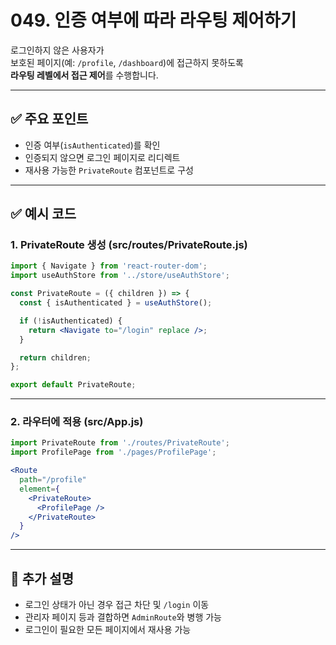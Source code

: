 # 049. 인증 여부에 따라 라우팅 제어하기

로그인하지 않은 사용자가  
보호된 페이지(예: `/profile`, `/dashboard`)에 접근하지 못하도록  
**라우팅 레벨에서 접근 제어**를 수행합니다.

---

## ✅ 주요 포인트
- 인증 여부(`isAuthenticated`)를 확인
- 인증되지 않으면 로그인 페이지로 리디렉트
- 재사용 가능한 `PrivateRoute` 컴포넌트로 구성

---

## ✅ 예시 코드

### 1. PrivateRoute 생성 (src/routes/PrivateRoute.js)

```jsx
import { Navigate } from 'react-router-dom';
import useAuthStore from '../store/useAuthStore';

const PrivateRoute = ({ children }) => {
  const { isAuthenticated } = useAuthStore();

  if (!isAuthenticated) {
    return <Navigate to="/login" replace />;
  }

  return children;
};

export default PrivateRoute;
```

---

### 2. 라우터에 적용 (src/App.js)

```jsx
import PrivateRoute from './routes/PrivateRoute';
import ProfilePage from './pages/ProfilePage';

<Route
  path="/profile"
  element={
    <PrivateRoute>
      <ProfilePage />
    </PrivateRoute>
  }
/>
```

---

## 📝 추가 설명
- 로그인 상태가 아닌 경우 접근 차단 및 `/login` 이동
- 관리자 페이지 등과 결합하면 `AdminRoute`와 병행 가능
- 로그인이 필요한 모든 페이지에서 재사용 가능
